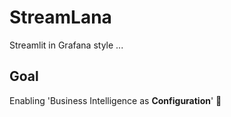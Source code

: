 # StreamLana
Streamlit in Grafana style ...

## Goal 

Enabling 'Business Intelligence as **Configuration**'  🚀


